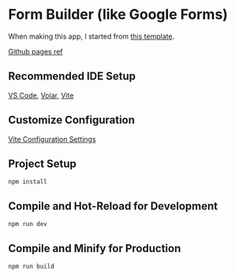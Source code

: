 # Form Builder (like Google Forms)

When making this app, I started from [this template](<https://www.figma.com/file/3wHykXtJYobKSXO5mAsA7M/SimpleForm-(Community)?type=design&node-id=0-1&mode=design&t=RdcYKOOJGCZz45MU-0>).

[Github pages ref](https://yoursaniki.github.io/Form-Builder-App/#/)

## Recommended IDE Setup

[VS Code](https://code.visualstudio.com/), [Volar](https://marketplace.visualstudio.com/items?itemName=Vue.volar), [Vite](https://vitejs.dev/)

## Customize Configuration

[Vite Configuration Settings](https://vitejs.dev/config/)

## Project Setup

```nodejs copy
npm install
```

## Compile and Hot-Reload for Development

```nodejs copy
npm run dev
```

## Compile and Minify for Production

```nodejs copy
npm run build
```
